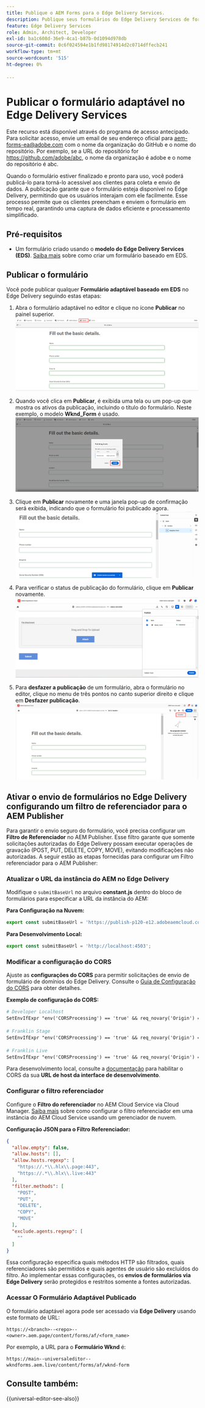 ```yaml
---
title: Publique o AEM Forms para o Edge Delivery Services.
description: Publique seus formulários do Edge Delivery Services de forma rápida e contínua.
feature: Edge Delivery Services
role: Admin, Architect, Developer
exl-id: ba1c608d-36e9-4ca1-b87b-0d1094d978db
source-git-commit: 0c6f024594e1b1fd98174914d2c0714dffecb241
workflow-type: tm+mt
source-wordcount: '515'
ht-degree: 0%

---
```


# Publicar o formulário adaptável no Edge Delivery Services

<span class="preview"> Este recurso está disponível através do programa de acesso antecipado. Para solicitar acesso, envie um email de seu endereço oficial para <a href="mailto:aem-forms-ea@adobe.com">aem-forms-ea@adobe.com</a> com o nome da organização do GitHub e o nome do repositório. Por exemplo, se a URL do repositório for https://github.com/adobe/abc, o nome da organização é adobe e o nome do repositório é abc.</span>


Quando o formulário estiver finalizado e pronto para uso, você poderá publicá-lo para torná-lo acessível aos clientes para coleta e envio de dados. A publicação garante que o formulário esteja disponível no Edge Delivery, permitindo que os usuários interajam com ele facilmente. Esse processo permite que os clientes preencham e enviem o formulário em tempo real, garantindo uma captura de dados eficiente e processamento simplificado.

## Pré-requisitos

* Um formulário criado usando o **modelo do Edge Delivery Services (EDS)**. [Saiba mais](/help/edge/docs/forms/universal-editor/getting-started-universal-editor.md) sobre como criar um formulário baseado em EDS.

## Publicar o formulário

Você pode publicar qualquer **Formulário adaptável baseado em EDS** no Edge Delivery seguindo estas etapas:

<!--1. Select the **Adaptive Form** that you want to publish and click the **Edit** ![edit icon](/help/forms/assets/edit.svg) icon.
   ![Select EDS-Based Form](/help/forms/assets/select-eds-based-form.png)-->

1. Abra o formulário adaptável no editor e clique no ícone **Publicar** no painel superior.
   ![Clique em Publicar](/help/forms/assets/publish-icon-eds-form.png)

1. Quando você clica em **Publicar**, é exibida uma tela ou um pop-up que mostra os ativos da publicação, incluindo o título do formulário. Neste exemplo, o modelo **Wknd_Form** é usado.
   ![Ao clicar em Publicar](/help/forms/assets/on-click-publish.png)

1. Clique em **Publicar** novamente e uma janela pop-up de confirmação será exibida, indicando que o formulário foi publicado agora.
   ![Êxito na publicação](/help/forms/assets/publish-success.png)

1. Para verificar o status de publicação do formulário, clique em **Publicar** novamente.
   ![Status de publicação](/help/forms/assets/publish-status.png)

1. Para **desfazer a publicação** de um formulário, abra o formulário no editor, clique no menu de três pontos no canto superior direito e clique em **Desfazer publicação**.
   ![Cancelar publicação](/help/forms/assets/unpublish--form.png)

## Ativar o envio de formulários no Edge Delivery configurando um filtro de referenciador para o AEM Publisher

Para garantir o envio seguro do formulário, você precisa configurar um **Filtro de Referenciador** no AEM Publisher. Esse filtro garante que somente solicitações autorizadas do Edge Delivery possam executar operações de gravação (POST, PUT, DELETE, COPY, MOVE), evitando modificações não autorizadas. A seguir estão as etapas fornecidas para configurar um Filtro referenciador para o AEM Publisher:

### Atualizar o URL da instância do AEM no Edge Delivery

Modifique o `submitBaseUrl` no arquivo **constant.js** dentro do bloco de formulários para especificar a URL da instância do AEM:

**Para Configuração na Nuvem:**

```js
export const submitBaseUrl = 'https://publish-p120-e12.adobeaemcloud.com';
```
**Para Desenvolvimento Local:**

```js
export const submitBaseUrl = 'http://localhost:4503';
```

### Modificar a configuração do CORS

Ajuste as **configurações do CORS** para permitir solicitações de envio de formulário de domínios do Edge Delivery. Consulte o [Guia de Configuração do CORS](https://experienceleague.adobe.com/en/docs/experience-manager-learn/getting-started-with-aem-headless/deployments/configurations/cors) para obter detalhes.

**Exemplo de configuração do CORS:**

```apache
# Developer Localhost
SetEnvIfExpr "env('CORSProcessing') == 'true' && req_novary('Origin') =~ m#(http://localhost(:\d+)?$)#" CORSTrusted=true

# Franklin Stage
SetEnvIfExpr "env('CORSProcessing') == 'true' && req_novary('Origin') =~ m#(https://.*\.hlx\.page$)#" CORSTrusted=true  

# Franklin Live
SetEnvIfExpr "env('CORSProcessing') == 'true' && req_novary('Origin') =~ m#(https://.*\.hlx\.live$)#" CORSTrusted=true
```
Para desenvolvimento local, consulte a [documentação](https://experienceleague.adobe.com/en/docs/experience-manager-cloud-service/content/headless/deployment/referrer-filter) para habilitar o CORS da sua **URL de host da interface de desenvolvimento**.

### Configurar o filtro referenciador

Configure o **Filtro do referenciador** no AEM Cloud Service via Cloud Manager. [Saiba mais](https://experienceleague.adobe.com/en/docs/experience-manager-learn/foundation/security/understand-cross-origin-resource-sharing) sobre como configurar o filtro referenciador em uma instância do AEM Cloud Service usando um gerenciador de nuvem.

**Configuração JSON para o Filtro Referenciador:**

```json
{
  "allow.empty": false,
  "allow.hosts": [],
  "allow.hosts.regexp": [
    "https://.*\\.hlx\\.page:443",
    "https://.*\\.hlx\\.live:443"
  ],
  "filter.methods": [
    "POST",
    "PUT",
    "DELETE",
    "COPY",
    "MOVE"
  ],
  "exclude.agents.regexp": [
    ""
  ]
}
```

Essa configuração especifica quais métodos HTTP são filtrados, quais referenciadores são permitidos e quais agentes de usuário são excluídos do filtro. Ao implementar essas configurações, os **envios de formulários via Edge Delivery** serão protegidos e restritos somente a fontes autorizadas.

### Acessar O Formulário Adaptável Publicado

O formulário adaptável agora pode ser acessado via **Edge Delivery** usando este formato de URL:

```
https://<branch>--<repo>--<owner>.aem.page/content/forms/af/<form_name>
```

Por exemplo, a URL para o **Formulário Wknd** é:

```
https://main--universaleditor--wkndforms.aem.live/content/forms/af/wknd-form
```


## Consulte também:

{{universal-editor-see-also}}

